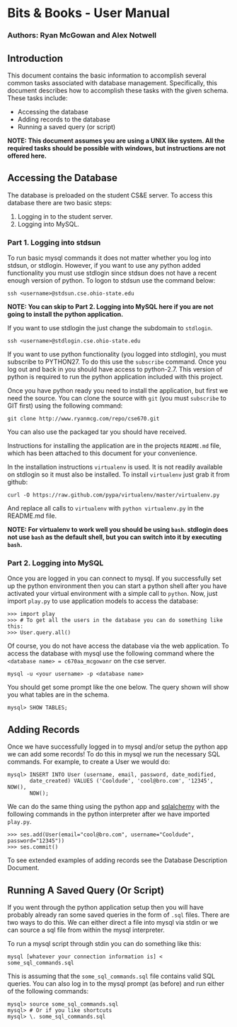# Bits & Books - User Manual
### Authors: Ryan McGowan and Alex Notwell

## Introduction

This document contains the basic information to accomplish several common tasks
associated with database management. Specifically, this document describes how
to accomplish these tasks with the given schema. These tasks include:

* Accessing the database
* Adding records to the database
* Running a saved query (or script)

**NOTE: This document assumes you are using a UNIX like system.  All the
required tasks should be possible with windows, but instructions are not offered
here.**

## Accessing the Database

The database is preloaded on the student CS&amp;E server. To access this database
there are two basic steps:

1.  Logging in to the student server.
2.  Logging into MySQL.

### Part 1. Logging into stdsun

To run basic mysql commands it does not matter whether you log into stdsun, or
stdlogin. However, if you want to use any python added functionality you must
use stdlogin since stdsun does not have a recent enough version of python. To
logon to stdsun use the command below:

    ssh <username>@stdsun.cse.ohio-state.edu 

**NOTE: You can skip to Part 2. Logging into MySQL here if you are not going to
install the python application.**

If you want to use stdlogin the just change the subdomain to `stdlogin`.

    ssh <username>@stdlogin.cse.ohio-state.edu 

If you want to use python functionality (you logged into stdlogin), you must
subscribe to PYTHON27.  To do this use the `subscribe` command. Once you log out
and back in you should have access to python-2.7. This version of python is
required to run the python application included with this project.

Once you have python ready you need to install the application, but first we
need the source. You can clone the source with `git` (you must `subscribe` to
GIT first) using the following command:

    git clone http://www.ryanmcg.com/repo/cse670.git

You can also use the packaged tar you should have received.

Instructions for installing the application are in the projects `README.md` file,
which has been attached to this document for your convenience.

In the installation instructions `virtualenv` is used. It is not readily
available on stdlogin so it must also be installed. To install `virtualenv` just
grab it from github:

    curl -O https://raw.github.com/pypa/virtualenv/master/virtualenv.py

And replace all calls to `virtualenv` with `python virtualenv.py` in the
README.md file.

**NOTE: For virtualenv to work well you should be using `bash`. stdlogin does not
use `bash` as the default shell, but you can switch into it by executing
`bash`.**

### Part 2. Logging into MySQL

Once you are logged in you can connect to mysql.  If you successfully set up the
python environment then you can start a python shell after you have activated
your virtual environment with a simple call to `python`. Now, just import
`play.py` to use application models to access the database:

    >>> import play
    >>> # To get all the users in the database you can do something like this:
    >>> User.query.all()

Of course, you do not have access the database via the web application. To
access the database with mysql use the following command where the `<database
name> = c670aa_mcgowanr` on the cse server.

    mysql -u <your username> -p <database name>

You should get some prompt like the one below. The query shown will show you
what tables are in the schema.

    mysql> SHOW TABLES;

## Adding Records

Once we have successfully logged in to mysql and/or setup the python app we can
add some records! To do this in mysql we run the necessary SQL commands.  For
example, to create a User we would do:

    mysql> INSERT INTO User (username, email, password, date_modified,
           date_created) VALUES ('Cooldude', 'cool@bro.com', '12345', NOW(),
           NOW();

We can do the same thing using the python app and
[sqlalchemy](http://www.sqlalchemy.org/docs/orm/) with the following commands in
the python interpreter after we have imported `play.py`.

    >>> ses.add(User(email="cool@bro.com", username="Cooldude", password="12345"))
    >>> ses.commit()

To see extended examples of adding records see the Database Description
Document.

## Running A Saved Query (Or Script)

If you went through the python application setup then you will have probably
already ran some saved queries in the form of `.sql` files. There are two ways
to do this. We can either direct a file into mysql via stdin or we can source a
sql file from within the mysql interpreter.

To run a mysql script through stdin you can do something like this:

    mysql [whatever your connection information is] < some_sql_commands.sql 

This is assuming that the `some_sql_commands.sql` file contains valid SQL
queries. You can also log in to the mysql prompt (as before) and run either of
the following commands:

    mysql> source some_sql_commands.sql
    mysql> # Or if you like shortcuts
    mysql> \. some_sql_commands.sql
